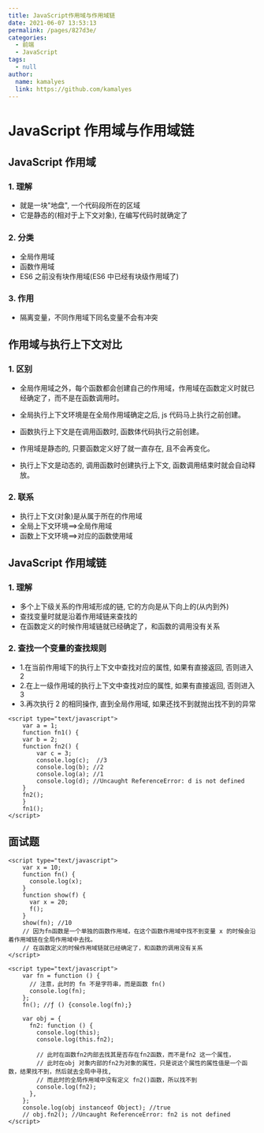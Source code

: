```yaml
---
title: JavaScript作用域与作用域链
date: 2021-06-07 13:53:13
permalink: /pages/827d3e/
categories: 
  - 前端
  - JavaScript
tags: 
  - null
author: 
  name: kamalyes
  link: https://github.com/kamalyes
---
```

# JavaScript 作用域与作用域链

## JavaScript 作用域

### 1. 理解

- 就是一块"地盘", 一个代码段所在的区域
- 它是静态的(相对于上下文对象), 在编写代码时就确定了

### 2. 分类

- 全局作用域
- 函数作用域
- ES6 之前没有块作用域(ES6 中已经有块级作用域了)

### 3. 作用

- 隔离变量，不同作用域下同名变量不会有冲突

## 作用域与执行上下文对比

### 1. 区别

- 全局作用域之外，每个函数都会创建自己的作用域，作用域在函数定义时就已经确定了，而不是在函数调用时。
- 全局执行上下文环境是在全局作用域确定之后, js 代码马上执行之前创建。
- 函数执行上下文是在调用函数时, 函数体代码执行之前创建。

- 作用域是静态的, 只要函数定义好了就一直存在, 且不会再变化。
- 执行上下文是动态的, 调用函数时创建执行上下文, 函数调用结束时就会自动释放。

### 2. 联系

- 执行上下文(对象)是从属于所在的作用域
- 全局上下文环境==>全局作用域
- 函数上下文环境==>对应的函数使用域

## JavaScript 作用域链

### 1. 理解

- 多个上下级关系的作用域形成的链, 它的方向是从下向上的(从内到外)
- 查找变量时就是沿着作用域链来查找的
- 在函数定义的时候作用域链就已经确定了，和函数的调用没有关系

### 2. 查找一个变量的查找规则

- 1.在当前作用域下的执行上下文中查找对应的属性, 如果有直接返回, 否则进入 2
- 2.在上一级作用域的执行上下文中查找对应的属性, 如果有直接返回, 否则进入 3
- 3.再次执行 2 的相同操作, 直到全局作用域, 如果还找不到就抛出找不到的异常

```
<script type="text/javascript">
    var a = 1;
    function fn1() {
    var b = 2;
    function fn2() {
        var c = 3;
        console.log(c);  //3
        console.log(b); //2
        console.log(a); //1
        console.log(d); //Uncaught ReferenceError: d is not defined
    }
    fn2();
    }
    fn1();
</script>
```

## 面试题

```
<script type="text/javascript">
    var x = 10;
    function fn() {
      console.log(x);
    }
    function show(f) {
      var x = 20;
      f();
    }
    show(fn); //10
    // 因为fn函数是一个单独的函数作用域，在这个函数作用域中找不到变量 x 的时候会沿着作用域链在全局作用域中去找。
    // 在函数定义的时候作用域链就已经确定了，和函数的调用没有关系
</script>
```

```
<script type="text/javascript">
    var fn = function () {
      // 注意，此时的 fn 不是字符串，而是函数 fn()
      console.log(fn);
    };
    fn(); //ƒ () {console.log(fn);}

    var obj = {
      fn2: function () {
        console.log(this);
        console.log(this.fn2);

        // 此时在函数fn2内部去找其是否存在fn2函数，而不是fn2 这一个属性，
        // 此时在obj 对象内部的fn2为对象的属性，只是说这个属性的属性值是一个函数，结果找不到，然后就去全局中寻找,
        // 而此时的全局作用域中没有定义 fn2()函数，所以找不到
        console.log(fn2);
      },
    };
    console.log(obj instanceof Object); //true
    // obj.fn2(); //Uncaught ReferenceError: fn2 is not defined
</script>
```
